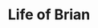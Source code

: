 ---
title: "Life of Brian"

year: 1979

director: "Terry Jones"

summary: "A very naughty boy lives in parallell to Jesus in ancient palestine"

comment: "Was actually censored by the church in places, and forced a debate between Monty Python and the english church. Hilarious!"

image: "https://media.giphy.com/media/okH8T6TyA7Mbe/giphy.gif"

imdb: "https://www.imdb.com/title/tt0079470/"

quotes:
  - "He's not the Messiah. He's a very naughty boy! Now, piss off!"
  - "Yes! We're all individuals!"
  - "Jehovah! Jehovah! Jehovah!"
---